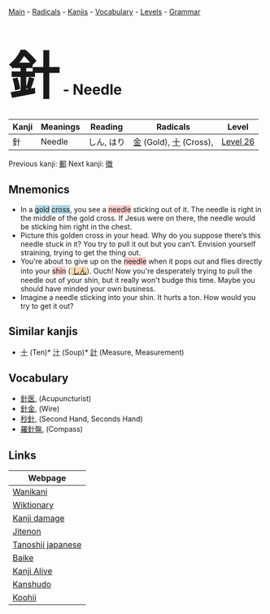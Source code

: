 <style> bigfont {font-size: 100px}</style>
[Main](../index.md) -
[Radicals](../radicals.md) -
[Kanjis](../kanjis.md) -
[Vocabulary](../vocabulary.md) -
[Levels](../levels.md) -
[Grammar](../grammar.md)
# <bigfont> 針</bigfont> - Needle 

| Kanji | Meanings | Reading | Radicals | Level |
| --- | --- | --- | --- | --- |
| 針 | Needle | しん, はり | [金](../radicals/金.md) (Gold), [十](../radicals/十.md) (Cross),  | [Level 26](../levels/wk_level26.md) |

Previous kanji: [郵](郵.md) Next kanji: [徴](徴.md) 

## Mnemonics
 * In a <span style="background-color:#ADD8E6"> gold</span> <span style="background-color:#ADD8E6"> cross</span>, you see a <span style="background-color:#ffcccb"> needle</span> sticking out of it. The needle is right in the middle of the gold cross. If Jesus were on there, the needle would be sticking him right in the chest.
* Picture this golden cross in your head. Why do you suppose there’s this needle stuck in it? You try to pull it out but you can’t. Envision yourself straining, trying to get the thing out.
* You're about to give up on the <span style="background-color:#ffcccb"> needle</span> when it pops out and flies directly into your <span style="background-color:#ffcccb"> shin</span> (<span style="background-color:#fed8b1"> [しん](https://jisho.org/search/しん)</span>). Ouch! Now you're desperately trying to pull the needle out of your shin, but it really won't budge this time. Maybe you should have minded your own business.
* Imagine a needle sticking into your shin. It hurts a ton. How would you try to get it out?


## Similar kanjis
 * [十](十.md) (Ten)* [汁](汁.md) (Soup)* [計](計.md) (Measure, Measurement)


## Vocabulary
 * [針医](../vocabulary/針.md), (Acupuncturist)
* [針金](../vocabulary/針.md), (Wire)
* [秒針](../vocabulary/針.md), (Second Hand, Seconds Hand)
* [羅針盤](../vocabulary/針.md), (Compass)



## Links 

| Webpage |
| --- |
| [Wanikani          ](https://www.wanikani.com/kanji/針) |
| [Wiktionary        ](https://en.wiktionary.org/wiki/針) |
| [Kanji damage      ](http://www.kanjidamage.com/kanji/search?utf8=✓&q=針) |
| [Jitenon           ](https://jitenon.com/kanji/針) |
| [Tanoshii japanese ](https://www.tanoshiijapanese.com/dictionary/kanji.cfm?k=針) |
| [Baike             ](https://baike.baidu.com/item/針) |
| [Kanji Alive       ](https://app.kanjialive.com/針) |
| [Kanshudo          ](https://www.kanshudo.com/searchmn?q=針) |
| [Koohii            ](https://kanji.koohii.com/study/kanji/針) |
